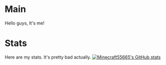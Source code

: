 # Main
Hello guys, It's me!
# Stats
Here are my stats. It's pretty bad actually.
[![Minecraft55665's GitHub stats](https://github-readme-stats.vercel.app/api?username=minecraft55665)](https://github.com/anuraghazra/github-readme-stats)